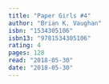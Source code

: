 ```yaml
---
title: "Paper Girls #4"
author: "Brian K. Vaughan"
isbn: "1534305106"
isbn13: "9781534305106"
rating: 4
pages: 128
read: "2018-05-30"
date: "2018-05-30"
---
```


